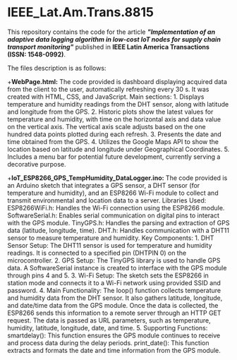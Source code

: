 # IEEE_Lat.Am.Trans.8815
This repository contains the code for the article **_"Implementation of an adaptive data logging algorithm in low-cost IoT nodes for supply chain transport monitoring"_** published in **IEEE Latin America Transactions (ISSN: 1548-0992)**.

The files description is as follows:

+**WebPage.html:** The code provided is dashboard displaying acquired data from the client to the user, automatically refreshing every 30 s. It was created with HTML, CSS, and JavaScript. 
  Main sections:
    1. Displays temperature and humidity readings from the DHT sensor, along with latitude and longitude from the GPS.
    2. Historic plots show the latest values for temperature and humidity, with time on the horizontal axis and data value on the vertical axis. The vertical axis scale adjusts based on the one hundred data points plotted during each refresh.
    3. Presents the date and time obtained from the GPS.
    4. Utilizes the Google Maps API to show the location based on latitude and longitude under Geographical Coordinates.
    5. Includes a menu bar for potential future development, currently serving a decorative purpose.

+**IoT_ESP8266_GPS_TempHumidity_DataLogger.ino:** The code provided is an Arduino sketch that integrates a GPS sensor, a DHT sensor (for temperature and humidity), and an ESP8266 Wi-Fi module to collect and transmit environmental and location data to a server.
  Libraries Used:
    ESP8266WiFi.h: Handles the Wi-Fi connection using the ESP8266 module.
    SoftwareSerial.h: Enables serial communication on digital pins to interact with the GPS module.
    TinyGPS.h: Handles the parsing and extraction of GPS data (latitude, longitude, time).
    DHT.h: Handles communication with a DHT11 sensor to measure temperature and humidity.
  Key Components:
    1. DHT Sensor Setup: The DHT11 sensor is used for temperature and humidity readings. It is connected to a specified pin (DHTPIN 0) on the microcontroller.
    2. GPS Setup: The TinyGPS library is used to handle GPS data. A SoftwareSerial instance is created to interface with the GPS module through pins 4 and 5.
    3. Wi-Fi Setup: The sketch sets the ESP8266 in station mode and connects it to a Wi-Fi network using provided SSID and password.
    4. Main Functionality: The loop() function collects temperature and humidity data from the DHT sensor. It also gathers latitude, longitude, and date/time data from the GPS module. Once the data is collected, the ESP8266 sends this information to a remote server through an HTTP GET request. The data is passed as URL parameters, such as temperature, humidity, latitude, longitude, date, and time.
    5. Supporting Functions: 
      smartdelay(): This function ensures the GPS module continues to receive and process data during the delay periods.
      print_date(): This function extracts and formats the date and time information from the GPS module.

